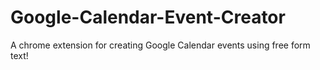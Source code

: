 # Google-Calendar-Event-Creator
A chrome extension for creating Google Calendar events using free form text!
